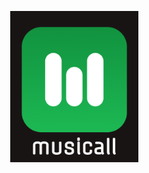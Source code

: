 <p align="center">
  <img width="205" height="242" src="https://github.com/diegosoriarios/musicall/blob/master/client/public/assets/logo.png">
</p>
